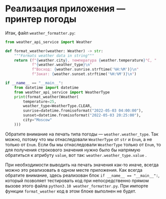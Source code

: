 # Реализация приложения — принтер погоды

Итак, файл `weather_formatter.py`:

```python
from weather_api_service import Weather

def format_weather(weather: Weather) -> str:
    """Formats weather data in string"""
    return (f"{weather.city}, температура {weather.temperature}°C, "
            f"{weather.weather_type}\n"
            f"Восход: {weather.sunrise.strftime('%H:%M')}\n"
            f"Закат: {weather.sunset.strftime('%H:%M')}\n")

if __name__ == "__main__":
    from datetime import datetime
    from weather_api_service import WeatherType
    print(format_weather(Weather(
        temperature=25,
        weather_type=WeatherType.CLEAR,
        sunrise=datetime.fromisoformat("2022-05-03 04:00:00"),
        sunset=datetime.fromisoformat("2022-05-03 20:25:00"),
        city="Moscow"
    )))
```

Обратите внимание на печать типа погоды — `weather.weather_type`. Так можно, потому что мы отнаследовали `WeatherType` от `str` и `Enum`, а не только от `Enum`. Если бы мы отнаследовали `WeatherType` только от `Enum`, то для получения строкового значения нужно было бы напрямую обратиться к атрибуту `value`, вот так: `weather.weather_type.value` .

При необходимости выводить на печать значения как-то иначе, всегда можно это реализовать в одном месте приложения. Как всегда обратите внимание, здесь реализован блок `if __name__ == "__main__":`, который позволяет тестировать код при непосредственно прямом вызове этого файла `python3.10 weather_formatter.py`. При импорте функции `format_weather` код в этом блоке выполнен не будет. 
